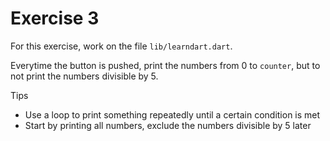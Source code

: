 # Exercise 3

For this exercise, work on the file `lib/learndart.dart`.

Everytime the button is pushed, print the numbers from 0 to `counter`, but to not print the numbers divisible by 5.

Tips

- Use a loop to print something repeatedly until a certain condition is met
- Start by printing all numbers, exclude the numbers divisible by 5 later
